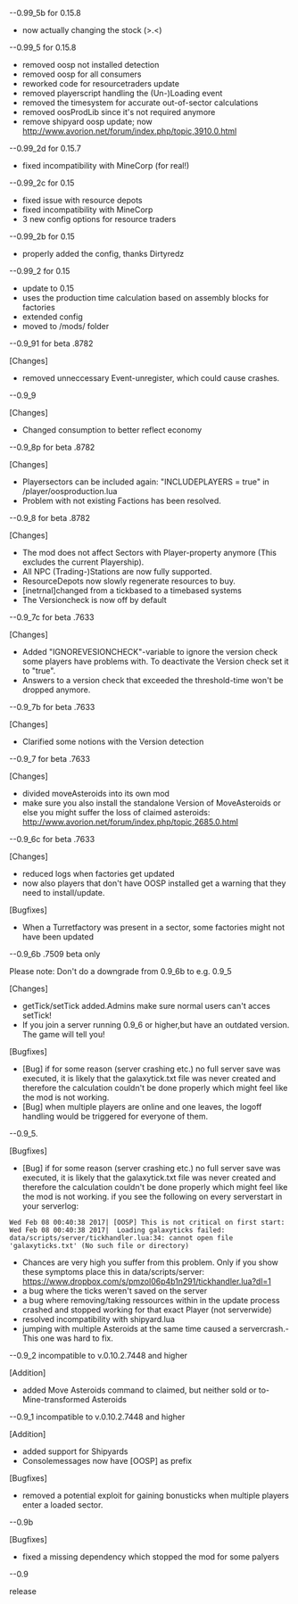 --0.99_5b for 0.15.8
  - now actually changing the stock (>.<)


--0.99_5 for 0.15.8
 - removed oosp not installed detection
 - removed oosp for all consumers
 - reworked code for resourcetraders update
 - removed playerscript handling the (Un-)Loading event
 - removed the timesystem for accurate out-of-sector calculations
 - removed oosProdLib since it's not required anymore
 - remove shipyard oosp update; now http://www.avorion.net/forum/index.php/topic,3910.0.html


--0.99_2d for 0.15.7
 - fixed incompatibility with MineCorp (for real!)


--0.99_2c for 0.15
  - fixed issue with resource depots
  - fixed incompatibility with MineCorp
  - 3 new config options for resource traders


--0.99_2b for 0.15
  - properly added the config, thanks Dirtyredz


--0.99_2 for 0.15
  - update to 0.15
  - uses the production time calculation based on assembly blocks for factories
  - extended config
  - moved to /mods/ folder


--0.9_91 for beta .8782

  [Changes]
  - removed unneccessary Event-unregister, which could cause crashes.


--0.9_9

  [Changes]
  - Changed consumption to better reflect economy


--0.9_8p for beta .8782

  [Changes]
  - Playersectors can be included again: "INCLUDEPLAYERS = true" in /player/oosproduction.lua
  - Problem with not existing Factions has been resolved.


--0.9_8 for beta .8782

  [Changes]
  - The mod does not affect Sectors with Player-property anymore (This excludes the current Playership).
  - All NPC (Trading-)Stations are now fully supported.
  - ResourceDepots now slowly regenerate resources to buy.
  - [inetrnal]changed from a tickbased to a timebased systems
  - The Versioncheck is now off by default


--0.9_7c for beta .7633

  [Changes]
 - Added "IGNOREVESIONCHECK"-variable to ignore the version check some players have problems with. To deactivate the Version check set it to "true".
 - Answers to a version check that exceeded the threshold-time won't be dropped anymore.


--0.9_7b for beta .7633

  [Changes]
 - Clarified some notions with the Version detection


--0.9_7 for beta .7633

  [Changes]
 - divided moveAsteroids into its own mod
 - make sure you also install the standalone Version of MoveAsteroids or else you might suffer the loss of claimed asteroids:
http://www.avorion.net/forum/index.php/topic,2685.0.html


--0.9_6c for beta .7633

  [Changes]
 - reduced logs when factories get updated
 - now also players that don't have OOSP installed get a warning that they need to install/update.

  [Bugfixes]
  - When a Turretfactory was present in a sector, some factories might not have been updated


--0.9_6b   .7509 beta only

Please note: Don't do a downgrade from 0.9_6b to e.g. 0.9_5

  [Changes]
 - getTick/setTick <amount>  added.Admins make sure normal users can't acces setTick!
 - If you join a server running 0.9_6 or higher,but have an outdated version. The game will tell you!

  [Bugfixes]
 - [Bug] if for some reason (server crashing etc.) no full server save was executed, it is likely that the galaxytick.txt file was never created and therefore the calculation couldn't be done properly which might feel like the mod is not working.
 - [Bug] when multiple players are online and one leaves, the logoff handling would be triggered for everyone of them.


--0.9_5.

  [Bugfixes]
 - [Bug] if for some reason (server crashing etc.) no full server save was executed, it is likely that the galaxytick.txt file was never created and therefore the calculation couldn't be done properly which might feel like the mod is not working.
if you see the following on every serverstart in your serverlog:

```
Wed Feb 08 00:40:38 2017| [OOSP] This is not critical on first start:
Wed Feb 08 00:40:38 2017|  Loading galaxyticks failed: data/scripts/server/tickhandler.lua:34: cannot open file 'galaxyticks.txt' (No such file or directory)
```


 - Chances are very high you suffer from this problem.
Only if you show these symptoms place this in data/scripts/server: https://www.dropbox.com/s/pmzol06p4b1n291/tickhandler.lua?dl=1
 - a bug where the ticks weren't saved on the server
 - a bug where removing/taking ressources within in the update process crashed and stopped working for that exact Player (not serverwide)
 - resolved incompatibility with shipyard.lua
 - jumping with multiple Asteroids at the same time caused a servercrash.- This one was hard to fix.


--0.9_2 incompatible to v.0.10.2.7448 and higher

  [Addition]
 - added Move Asteroids command to claimed, but neither sold or to-Mine-transformed Asteroids


--0.9_1 incompatible to v.0.10.2.7448 and higher

  [Addition]
 - added support for Shipyards
 - Consolemessages now have [OOSP] as prefix

  [Bugfixes]
 - removed a potential exploit for gaining bonusticks when multiple players enter a loaded sector.


--0.9b

  [Bugfixes]
 - fixed a missing dependency which stopped the mod for some palyers


--0.9

release
